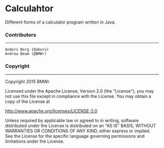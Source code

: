 # Calculahtor

Different forms of a calculator program written in Java.

### Contributors
-------
    Anders Borg (@aboru)
    Andrea Beam (@BMWr)

### Copyright
-------
Copyright 2015 BMWr

Licensed under the Apache License, Version 2.0 (the "License");
you may not use this file except in compliance with the License.
You may obtain a copy of the License at

http://www.apache.org/licenses/LICENSE-2.0

Unless required by applicable law or agreed to in writing, software
distributed under the License is distributed on an "AS IS" BASIS,
WITHOUT WARRANTIES OR CONDITIONS OF ANY KIND, either express or implied.
See the License for the specific language governing permissions and
limitations under the License.
